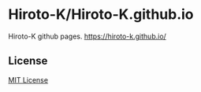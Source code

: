 # Hiroto-K/Hiroto-K.github.io
Hiroto-K github pages.
https://hiroto-k.github.io/

## License
[MIT License](https://github.com/Hiroto-K/Hiroto-K.github.io/blob/master/LICENSE "MIT License")